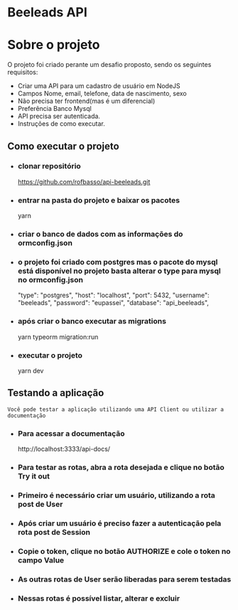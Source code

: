 # Beeleads API

# Sobre o projeto

O projeto foi criado perante um desafio proposto, sendo os seguintes requisitos:

- Criar uma API para um cadastro de usuário em NodeJS
- Campos Nome, email, telefone, data de nascimento, sexo
- Não precisa ter frontend(mas é um diferencial)
- Preferência Banco Mysql
- API precisa ser autenticada.
- Instruções de como executar.

## Como executar o projeto

 - ### clonar repositório
    https://github.com/rofbasso/api-beeleads.git
 
 - ### entrar na pasta do projeto e baixar os pacotes
    yarn

 - ### criar o banco de dados com as informações do ormconfig.json
  - ### o projeto foi criado com postgres mas o pacote do mysql está disponível no projeto basta alterar o type para mysql no ormconfig.json
    "type": "postgres",
    "host": "localhost",
    "port": 5432,
    "username": "beeleads",
    "password": "eupassei",
    "database": "api_beeleads",

 - ### após criar o banco executar as migrations
    yarn typeorm migration:run

 - ### executar o projeto
    yarn dev

## Testando a aplicação

    Você pode testar a aplicação utilizando uma API Client ou utilizar a documentação

 - ### Para acessar a documentação
    http://localhost:3333/api-docs/

 - ### Para testar as rotas, abra a rota desejada e clique no botão Try it out

 - ### Primeiro é necessário criar um usuário, utilizando a rota post de User
 - ### Após criar um usuário é preciso fazer a autenticação pela rota post de Session
 - ### Copie o token, clique no botão AUTHORIZE e cole o token no campo Value
 - ### As outras rotas de User serão liberadas para serem testadas
 - ### Nessas rotas é possível listar, alterar e excluir